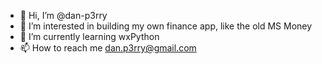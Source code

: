 - 👋 Hi, I’m @dan-p3rry
- 👀 I’m interested in building my own finance app, like the old MS Money 
- 🌱 I’m currently learning wxPython
- 📫 How to reach me dan.p3rry@gmail.com

<!---
dan-p3rry/dan-p3rry is a ✨ special ✨ repository because its `README.md` (this file) appears on your GitHub profile.
You can click the Preview link to take a look at your changes.
--->
